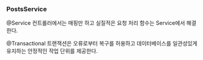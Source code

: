 ### PostsService
@Service
컨트롤러에서는 매핑만 하고 실질적은 요청 처리 함수는 Service에서 해결한다. 

@Transactional
트랜잭션은 오류로부터 복구를 허용하고 데이터베이스를 일관성있게 유지하는 안정적인 작업 단위를 제공한다.

